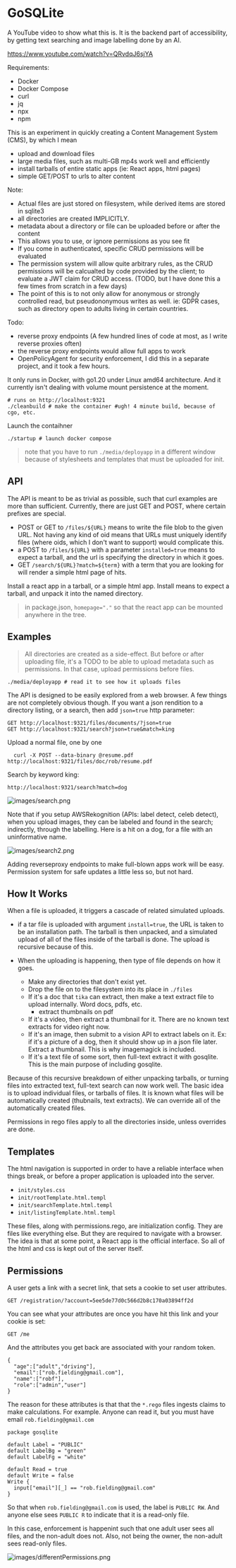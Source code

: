 # GoSQLite

A YouTube video to show what this is. It is the backend part of accessibility,
by getting text searching and image labelling done by an AI.

https://www.youtube.com/watch?v=QRvdqJ6sjYA

Requirements:

- Docker
- Docker Compose
- curl
- jq
- npx
- npm

This is an experiment in quickly creating a Content Management System (CMS), by which I mean

- upload and download files
- large media files, such as multi-GB mp4s work well and efficiently
- install tarballs of entire static apps (ie: React apps, html pages)
- simple GET/POST to urls to alter content

Note:

- Actual files are just stored on filesystem, while derived items are stored in sqlite3
- all directories are created IMPLICITLY.
- metadata about a directory or file can be uploaded before or after the content
- This allows you to use, or ignore permissions as you see fit
- If you come in authenticated, specific CRUD permissions will be evaluated
- The permission system will allow quite arbitrary rules, as the CRUD permissions
  will be calcualted by code provided by the client; to evaluate a JWT claim for CRUD access.
  (TODO, but I have done this a few times from scratch in a few days) 
- The point of this is to not only allow for anonymous or strongly controlled
  read, but pseudononymous writes as well. ie: GDPR cases, such as directory
  open to adults living in certain countries.
  
Todo:

- reverse proxy endpoints (A few hundred lines of code at most, as I write reverse proxies often)
- the reverse proxy endpoints would allow full apps to work 
- OpenPolicyAgent for security enforcement, I did this in a separate project, and it took a few hours.

It only runs in Docker, with go1.20 under Linux amd64 architecture.
And it currently isn't dealing with volume mount persistence at the moment.

```
# runs on http://localhost:9321
./cleanbuild # make the container #ugh! 4 minute build, because of cgo, etc.
```

Launch the contaihner

```
./startup # launch docker compose
```

> note that you have to run `./media/deployapp` in a different window because of stylesheets and templates that must be uploaded for init.

## API

The API is meant to be as trivial as possible, such that curl examples are more than sufficient.
Currently, there are just GET and POST, where certain prefixes are special.

- POST or GET to `/files/${URL}` means to write the file blob to the given URL.  Not having any kind of oid means that URLs must uniquely identify files (where oids, which I don't want to support) would complicate this.
- a POST to `/files/${URL}` with a parameter `installed=true` means to expect a tarball, and the url is specifying the directory in which it goes.
- GET `/search/${URL}?match=${term}` with a term that you are looking for will render a simple html page of hits.

Install a react app in a tarball, or a simple html app.  Install means to expect a tarball, and unpack it into the named directory.

> in package.json, `homepage="."` so that the react app can be mounted anywhere in the tree.

## Examples

> All directories are created as a side-effect.  But before or after uploading file, it's a TODO to be able to upload metadata such as permissions.  In that case, upload permissions before files.

```
./media/deployapp # read it to see how it uploads files
```

The API is designed to be easily explored from a web browser.  A few things are not completely obvious though.
If you want a json rendition to a directory listing, or a search, then add `json=true` http parameter:

```
GET http://localhost:9321/files/documents/?json=true
GET http://localhost:9321/search?json=true&match=king
```

Upload a normal file, one by one

```
  curl -X POST --data-binary @resume.pdf http://localhost:9321/files/doc/rob/resume.pdf
```

Search by keyword king:

```
http://localhost:9321/search?match=dog
```

![images/search.png](images/search.png)

Note that if you setup AWSRekognition (APIs: label detect, celeb detect), when you upload images, they can be labeled and found in the search; indirectly, through the labelling.  Here is a hit on a dog, for a file with an uninformative name.

![images/search2.png](images/search2.png)

Adding reverseproxy endpoints to make full-blown apps work will be easy. Permission system for safe updates a little less so, but not hard.

## How It Works

When a file is uploaded, it triggers a cascade of related simulated uploads.

- if a tar file is uploaded with argument `install=true`, the URL is taken to be an installation path. The tarball is then unpacked, and a simulated upload of all of the files inside of the tarball is done. The upload is recursive because of this.

- When the uploading is happening, then type of file depends on how it goes.
  - Make any directories that don't exist yet.
  - Drop the file on to the filesystem into its place in `./files`
  - If it's a doc that `tika` can extract, then make a text extract file to upload internally. Word docs, pdfs, etc.
    - extract thumbnails on pdf
  - If it's a video, then extract a thumbnail for it. There are no known text extracts for video right now.
  - If it's an image, then submit to a vision API to extract labels on it. Ex: if it's a picture of a dog, then it should show up in a json file later. Extract a thumbnail. This is why imagemagick is included.
  - If it's a text file of some sort, then full-text extract it with gosqlite. This is the main purpose of including gosqlite.
  
Because of this recursive breakdown of either unpacking tarballs, or turning files into extracted text, full-text search can now work well. The basic idea is to upload individual files, or tarballs of files. It is known what files will be automatically created (thubnails, text extracts). We can override all of the automatically created files.

Permissions in rego files apply to all the directories inside, unless overrides are done.

## Templates

The html navigation is supported in order to have a reliable interface when things break, or before a proper application is uploaded into the server.

- `init/styles.css`
- `init/rootTemplate.html.templ`
- `init/searchTemplate.html.templ`
- `init/listingTemplate.html.templ`

These files, along with permissions.rego, are initialization config. They are files like everything else. But they are required to navigate with a browser. The idea is that at some point, a React app is the official interface. So all of the html and css is kept out of the server itself.

## Permissions


A user gets a link with a secret link, that sets a cookie to set user attributes.

`GET /registration/?account=5ee5de77d0c566d2b8c170a03894ff2d`

You can see what your attributes are once you have hit this link and your cookie is set:

`GET /me`

And the attributes you get back are associated with your random token.

```
{
  "age":["adult","driving"],
  "email":["rob.fielding@gmail.com"],
  "name":["robf"],
  "role":["admin","user"]
}
```

The reason for these attributes is that that the `*.rego` files ingests claims to make calculations.
For example. Anyone can read it, but you must have email `rob.fielding@gmail.com`

```
package gosqlite

default Label = "PUBLIC"
default LabelBg = "green"
default LabelFg = "white"

default Read = true
default Write = false
Write {
  input["email"][_] == "rob.fielding@gmail.com"
}
```

So that when `rob.fielding@gmail.com` is used, the label is `PUBLIC RW`. And anyone else sees `PUBLIC R` to indicate that it is a read-only file.

In this case, enforcement is happenint such that one adult user sees all files, and the non-adult does not. Also, not being the owner, the non-adult sees read-only files.

![images/differentPermissions.png](images/differentPermissions.png)
